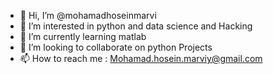 - 👋 Hi, I’m @mohamadhoseinmarvi
- 👀 I’m interested in python and data science and Hacking 
- 🌱 I’m currently learning matlab
- 💞️ I’m looking to collaborate on python Projects
- 📫 How to reach me : Mohamad.hosein.marviy@gmail.com 

<!---
mohamadhoseinmarvi/mohamadhoseinmarvi is a ✨ special ✨ repository because its `README.md` (this file) appears on your GitHub profile.
You can click the Preview link to take a look at your changes.
--->
